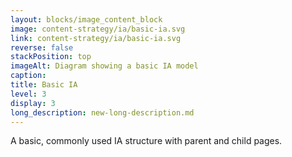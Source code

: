 ```yaml
---
layout: blocks/image_content_block
image: content-strategy/ia/basic-ia.svg
link: content-strategy/ia/basic-ia.svg
reverse: false
stackPosition: top
imageAlt: Diagram showing a basic IA model
caption: 
title: Basic IA
level: 3
display: 3
long_description: new-long-description.md
---
```


A basic, commonly used IA structure with parent and child pages.
